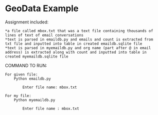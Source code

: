 # GeoData Example

Assignment included:
	
	*a file called mbox.txt that was a text file containing thousands of lines of text of email conversations
	*text is parsed in emaildb.py and emails and count is extracted from txt file and inputted into table in created emaildb.sqlite file
	*text is parsed in myemaildb.py and org name (part after @ in email address) is extracted along with count and inputted into table in created myemaildb.sqlite file

COMMAND TO RUN:

	For given file:
		Python emaildb.py
	
			Enter file name: mbox.txt
	
	For my file:
		Python myemaildb.py

			Enter file name : mbox.txt
	 

